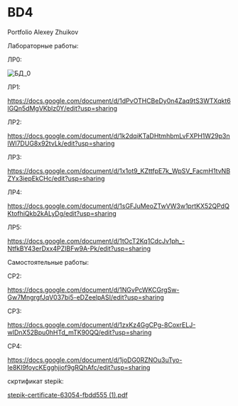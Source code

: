 # BD4
Portfolio Alexey Zhuikov

Лабораторные работы:

ЛР0:

![БД_0](https://github.com/Titza4/BD4/assets/125657914/8e60872d-8d98-4765-ab62-7e695b4565a2)

ЛР1:

https://docs.google.com/document/d/1dPvOTHCBeDy0n4Zaq9tS3WTXqkt6lGQn5dMgVKblz0Y/edit?usp=sharing

ЛР2:

https://docs.google.com/document/d/1k2dqiKTaDHtmhbmLvFXPH1W29p3nlWI7DUG8x92tvLk/edit?usp=sharing

ЛР3:

https://docs.google.com/document/d/1x1ot9_KZttfpE7k_WpSV_FacmH1tvNBZYx3iepEkCHc/edit?usp=sharing

ЛР4:

https://docs.google.com/document/d/1sGFJuMeoZTwVW3w1prtKX52QPdQKtofhiQkb2kALyDg/edit?usp=sharing

ЛР5:

https://docs.google.com/document/d/1tOcT2Kq1CdcJv1ph_-NtfkBY43erDxx4PZIBFw9A-Pk/edit?usp=sharing


Самостоятельные работы:

СР2:

https://docs.google.com/document/d/1NGvPcWKCGrgSw-Gw7MngrgfJqV037bi5-eDZeelpASI/edit?usp=sharing

СР3:

https://docs.google.com/document/d/1zxKz4GgCPg-8CoxrELJ-wIDnX52Bpu0hHTd_mTK90QQ/edit?usp=sharing

СР4:

https://docs.google.com/document/d/1joDG0RZNOu3uTyo-Ie8Kl9foycKEgghjiof9gRQhAfc/edit?usp=sharing


скртификат stepik:

[stepik-certificate-63054-fbdd555 (1).pdf](https://github.com/user-attachments/files/15958478/stepik-certificate-63054-fbdd555.1.pdf)
